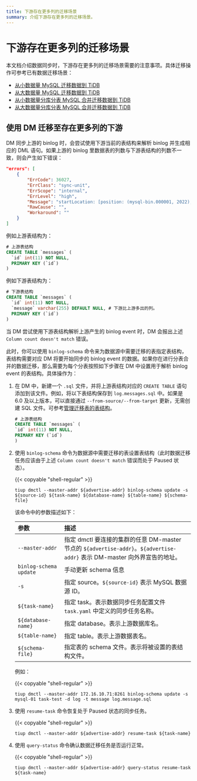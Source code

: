 ```yaml
---
title: 下游存在更多列的迁移场景
summary: 介绍下游存在更多列的迁移场景。
---
```


# 下游存在更多列的迁移场景

本文档介绍数据同步时，下游存在更多列的迁移场景需要的注意事项。具体迁移操作可参考已有数据迁移场景：

- [从小数据量 MySQL 迁移数据到 TiDB](/migrate-small-mysql-to-tidb.md)
- [从大数据量 MySQL 迁移数据到 TiDB](/migrate-large-mysql-to-tidb.md)
- [从小数据量分库分表 MySQL 合并迁移数据到 TiDB](/migrate-small-mysql-shards-to-tidb.md)
- [从大数据量分库分表 MySQL 合并迁移数据到 TiDB](/migrate-large-mysql-shards-to-tidb.md)

## 使用 DM 迁移至存在更多列的下游

DM 同步上游的 binlog 时，会尝试使用下游当前的表结构来解析 binlog 并生成相应的 DML 语句。如果上游的 binlog 里数据表的列数与下游表结构的列数不一致，则会产生如下错误：

```json
"errors": [
    {
        "ErrCode": 36027,
        "ErrClass": "sync-unit",
        "ErrScope": "internal",
        "ErrLevel": "high",
        "Message": "startLocation: [position: (mysql-bin.000001, 2022), gtid-set:09bec856-ba95-11ea-850a-58f2b4af5188:1-9 ], endLocation: [position: (mysql-bin.000001, 2022), gtid-set: 09bec856-ba95-11ea-850a-58f2b4af5188:1-9]: gen insert sqls failed, schema: log, table: messages: Column count doesn't match value count: 3 (columns) vs 2 (values)",
        "RawCause": "",
        "Workaround": ""
    }
]
```

例如上游表结构为：

```sql
# 上游表结构
CREATE TABLE `messages` (
  `id` int(11) NOT NULL,
  PRIMARY KEY (`id`)
)
```

例如下游表结构为：

```sql
# 下游表结构
CREATE TABLE `messages` (
  `id` int(11) NOT NULL,
  `message` varchar(255) DEFAULT NULL, # 下游比上游多出的列。
  PRIMARY KEY (`id`)
)
```

当 DM 尝试使用下游表结构解析上游产生的 binlog event 时，DM 会报出上述 `Column count doesn't match` 错误。

此时，你可以使用 `binlog-schema` 命令来为数据源中需要迁移的表指定表结构，表结构需要对应 DM 将要开始同步的 binlog event 的数据。如果你在进行分表合并的数据迁移，那么需要为每个分表按照如下步骤在 DM 中设置用于解析 binlog event 的表结构。具体操作为：

1. 在 DM 中，新建一个 `.sql` 文件，并将上游表结构对应的 `CREATE TABLE` 语句添加到该文件。例如，将以下表结构保存到 `log.messages.sql` 中。如果是 6.0 及以上版本，可以直接通过 `--from-source/--from-target` 更新，无需创建 SQL 文件。可参考[管理迁移表的表结构](/dm/dm-manage-schema.md)。

    ```sql
    # 上游表结构
    CREATE TABLE `messages` (
    `id` int(11) NOT NULL,
    PRIMARY KEY (`id`)
    )
    ```

2. 使用 `binlog-schema` 命令为数据源中需要迁移的表设置表结构（此时数据迁移任务应该由于上述 `Column count doesn't match` 错误而处于 Paused 状态）。

    {{< copyable "shell-regular" >}}

    ```
    tiup dmctl --master-addr ${advertise-addr} binlog-schema update -s ${source-id} ${task-name} ${database-name} ${table-name} ${schema-file}
    ```

    该命令中的参数描述如下：

    | 参数            |  描述 |
    | :---           | :--- |
    | `--master-addr`  | 指定 dmctl 要连接的集群的任意 DM-master 节点的 `${advertise-addr}`。`${advertise-addr}` 表示 DM-master 向外界宣告的地址。 |
    | `binlog-schema update` | 手动更新 schema 信息 |
    | `-s`             | 指定 source。`${source-id}` 表示 MySQL 数据源 ID。 |
    | `${task-name}` | 指定 task。表示数据同步任务配置文件 `task.yaml` 中定义的同步任务名称。|
    | `${database-name}` | 指定 database。表示上游数据库名。 |
    | `${table-name}` | 指定 table。表示上游数据表名。|
    | `${schema-file}` | 指定表的 schema 文件。表示将被设置的表结构文件。|

    例如：

    {{< copyable "shell-regular" >}}

    ```
    tiup dmctl --master-addr 172.16.10.71:8261 binlog-schema update -s mysql-01 task-test -d log -t message log.message.sql
    ```

3. 使用 `resume-task` 命令恢复处于 Paused 状态的同步任务。

    {{< copyable "shell-regular" >}}

    ```
    tiup dmctl --master-addr ${advertise-addr} resume-task ${task-name}
    ```

4. 使用 `query-status` 命令确认数据迁移任务是否运行正常。

    {{< copyable "shell-regular" >}}

    ```
    tiup dmctl --master-addr ${advertise-addr} query-status resume-task ${task-name}
    ```
